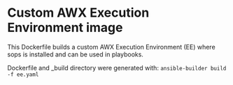 # Custom AWX Execution Environment image

This Dockerfile builds a custom AWX Execution Environment (EE) where sops is installed and can be used in playbooks.

Dockerfile and \_build directory were generated with: `ansible-builder build -f ee.yaml`
